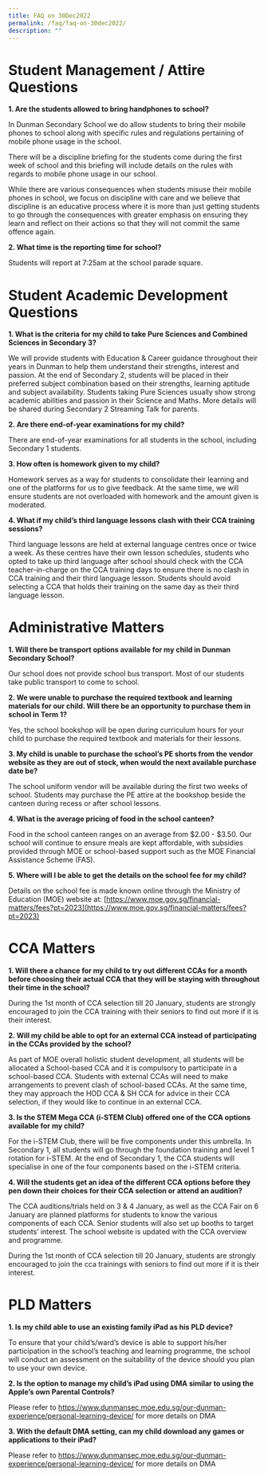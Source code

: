 ```yaml
---
title: FAQ on 30Dec2022
permalink: /faq/faq-on-30dec2022/
description: ""
---
```

# Student Management / Attire Questions

**1. Are the students allowed to bring handphones to school?**

In Dunman Secondary School we do allow students to bring their mobile phones to school along with specific rules and regulations pertaining of mobile phone usage in the school. 

There will be a discipline briefing for the students come during the first week of school and this briefing will include details on the rules with regards to mobile phone usage in our school. 

While there are various consequences when students misuse their mobile phones in school, we focus on discipline with care and we believe that discipline is an educative process where it is more than just getting students to go through the consequences with greater emphasis on ensuring they learn and reflect on their actions so that they will not commit the same offence again.

**2. What time is the reporting time for school?**

Students will report at 7:25am at the school parade square.

# Student Academic Development Questions

**1. What is the criteria for my child to take Pure Sciences and Combined Sciences in Secondary 3?**

We will provide students with Education & Career guidance throughout their years in Dunman to help them understand their strengths, interest and passion. At the end of Secondary 2, students will be placed in their preferred subject combination based on their strengths, learning aptitude and subject availability. Students taking Pure Sciences usually show strong academic abilities and passion in their Science and Maths. More details will be shared during Secondary 2 Streaming Talk for parents.

**2. Are there end-of-year examinations for my child?**

There are end-of-year examinations for all students in the school, including Secondary 1 students.

**3. How often is homework given to my child?**

Homework serves as a way for students to consolidate their learning and one of the platforms for us to give feedback. At the same time, we will ensure students are not overloaded with homework and the amount given is moderated.

**4. What if my child’s third language lessons clash with their CCA training sessions?**

Third language lessons are held at external language centres once or twice a week. As these centres have their own lesson schedules, students who opted to take up third language after school should check with the CCA teacher-in-charge on the CCA training days to ensure there is no clash in CCA training and their third language lesson. Students should avoid selecting a CCA that holds their training on the same day as their third language lesson.

# Administrative Matters

**1. Will there be transport options available for my child in Dunman Secondary School?**

Our school does not provide school bus transport. Most of our students take public transport to come to school.

**2. We were unable to purchase the required textbook and learning materials for our child. Will there be an opportunity to purchase them in school in Term 1?**

Yes, the school bookshop will be open during curriculum hours for your child to purchase the required textbook and materials for their lessons.

**3. My child is unable to purchase the school’s PE shorts from the vendor website as they are out of stock, when would the next available purchase date be?**

The school uniform vendor will be available during the first two weeks of school. Students may purchase the PE attire at the bookshop beside the canteen during recess or after school lessons.

**4. What is the average pricing of food in the school canteen?**

Food in the school canteen ranges on an average from $2.00 - $3.50. Our school will continue to ensure meals are kept affordable, with subsidies provided through MOE or school-based support such as the MOE Financial Assistance Scheme (FAS).

**5. Where will I be able to get the details on the school fee for my child?**

Details on the school fee is made known online through the Ministry of Education (MOE) website at: [https://www.moe.gov.sg/financial-matters/fees?pt=2023](https://www.moe.gov.sg/financial-matters/fees?pt=2023)

# CCA Matters

**1. Will there a chance for my child to try out different CCAs for a month before choosing their actual CCA that they will be staying with throughout their time in the school?**

During the 1st month of CCA selection till 20 January, students are strongly encouraged to join the CCA training with their seniors to find out more if it is their interest.

**2. Will my child be able to opt for an external CCA instead of participating in the CCAs provided by the school?**

As part of MOE overall holistic student development, all students will be allocated a School-based CCA and it is compulsory to participate in a school-based CCA. Students with external CCAs will need to make arrangements to prevent clash of school-based CCAs. At the same time, they may approach the HOD CCA & SH CCA for advice in their CCA selection, if they would like to continue in an external CCA.

**3. Is the STEM Mega CCA (i-STEM Club) offered one of the CCA options available for my child?**

For the i-STEM Club, there will be five components under this umbrella. In Secondary 1, all students will go through the foundation training and level 1 rotation for i-STEM. At the end of Secondary 1, the CCA students will specialise in one of the four components based on the i-STEM criteria.

**4. Will the students get an idea of the different CCA options before they pen down their choices for their CCA selection or attend an audition?**

The CCA auditions/trials held on 3 & 4 January, as well as the CCA Fair on 6 January are planned platforms for students to know the various components of each CCA. Senior students will also set up booths to target students’ interest. The school website is updated with the CCA overview and programme. 

During the 1st month of CCA selection till 20 January, students are strongly encouraged to join the cca trainings with seniors to find out more if it is their interest.

# PLD Matters

**1. Is my child able to use an existing family iPad as his PLD device?**

To ensure that your child’s/ward’s device is able to support his/her participation in the school’s teaching and learning programme, the school will conduct an assessment on the suitability of the device should you plan to use your own device.

**2. Is the option to manage my child’s iPad using DMA similar to using the Apple’s own Parental Controls?**

Please refer to https://www.dunmansec.moe.edu.sg/our-dunman-experience/personal-learning-device/ for more details on DMA

**3. With the default DMA setting, can my child download any games or applications to their iPad?**

Please refer to https://www.dunmansec.moe.edu.sg/our-dunman-experience/personal-learning-device/ for more details on DMA